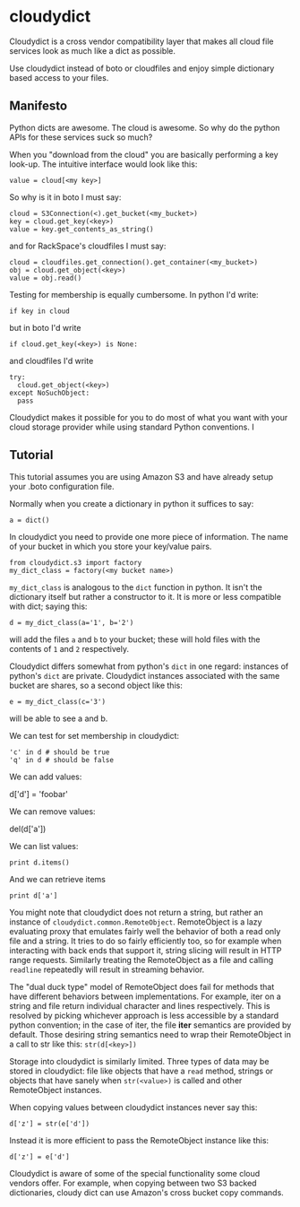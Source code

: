 cloudydict
==========

Cloudydict is a cross vendor compatibility layer that makes all cloud
file services look as much like a dict as possible.

Use cloudydict instead of boto or cloudfiles and enjoy simple
dictionary based access to your files.

Manifesto
---------

Python dicts are awesome.  The cloud is awesome.  So why do the python
APIs for these services suck so much?

When you "download from the cloud" you are basically performing a key
look-up.  The intuitive interface would look like this:

    value = cloud[<my key>]

So why is it in boto I must say: 

    cloud = S3Connection(<).get_bucket(<my_bucket>)
    key = cloud.get_key(<key>)
    value = key.get_contents_as_string()

and for RackSpace's cloudfiles I must say: 

    cloud = cloudfiles.get_connection().get_container(<my_bucket>)
    obj = cloud.get_object(<key>)
    value = obj.read()

Testing for membership is equally cumbersome.  In python I'd write:

    if key in cloud

but in boto I'd write 

    if cloud.get_key(<key>) is None:

and cloudfiles I'd write

    try:
      cloud.get_object(<key>)
    except NoSuchObject:
      pass


Cloudydict makes it possible for you to do most of what you want with
your cloud storage provider while using standard Python conventions.   I

Tutorial
--------

This tutorial assumes you are using Amazon S3 and have already setup your .boto configuration file. 

Normally when you create a dictionary in python it suffices to say: 

    a = dict() 


In cloudydict you need to provide one more piece of information.  The name of your bucket in which you store your key/value pairs. 

    from cloudydict.s3 import factory
    my_dict_class = factory(<my bucket name>) 

`my_dict_class` is analogous to the `dict` function in python.  It
isn't the dictionary itself but rather a constructor to it.  It is
more or less compatible with dict; saying this:

    d = my_dict_class(a='1', b='2')

will add the files `a` and `b` to your bucket; these will hold files
with the contents of `1` and `2` respectively.

Cloudydict differs somewhat from python's `dict` in one regard:
instances of python's `dict` are private.  Cloudydict instances
associated with the same bucket are shares, so a second object like
this:

    e = my_dict_class(c='3')

will be able to see a and b.  

We can test for set membership in cloudydict:

    'c' in d # should be true
    'q' in d # should be false

We can add values:

   d['d'] = 'foobar'

We can remove values:

   del(d['a'])

We can list values:

    print d.items()

And we can retrieve items

    print d['a']

You might note that cloudydict does not return a string, but rather an
instance of `cloudydict.common.RemoteObject`.  RemoteObject is a lazy
evaluating proxy that emulates fairly well the behavior of both a
read only file and a string.  It tries to do so fairly efficiently too,
so for example when interacting with back ends that support it, string
slicing will result in HTTP range requests.  Similarly treating the
RemoteObject as a file and calling `readline` repeatedly will result in
streaming behavior.

The "dual duck type" model of RemoteObject does fail for methods that
have different behaviors between implementations.  For example, iter
on a string and file return individual character and lines
respectively.  This is resolved by picking whichever approach is less
accessible by a standard python convention; in the case of iter, the file __iter__ semantics are provided by default.  Those desiring string semantics need to wrap their RemoteObject in a call to str like this: `str(d[<key>])`

Storage into cloudydict is similarly limited.  Three types of data may
be stored in cloudydict: file like objects that have a `read` method,
strings or objects that have sanely when `str(<value>)` is called and
other RemoteObject instances.

When copying values between cloudydict instances never say this:

    d['z'] = str(e['d'])


Instead it is more efficient to pass the 
RemoteObject instance like this:

    d['z'] = e['d']


Cloudydict is aware of some of the special functionality some cloud
vendors offer.  For example, when copying between two S3 backed
dictionaries, cloudy dict can use Amazon's cross bucket copy commands.



